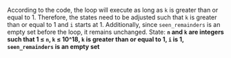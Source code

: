 According to the code, the loop will execute as long as `k` is greater than or equal to 1. Therefore, the states need to be adjusted such that `k` is greater than or equal to 1 and `i` starts at 1. Additionally, since `seen_remainders` is an empty set before the loop, it remains unchanged.
State: **`n` and `k` are integers such that 1 ≤ `n`, `k` ≤ 10^18, `k` is greater than or equal to 1, `i` is 1, `seen_remainders` is an empty set**